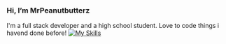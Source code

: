 ### Hi, I’m MrPeanutbutterz

I'm a full stack developer and a high school student. Love to code things i havend done before!
[![My Skills](https://skillicons.dev/icons?i=html,css,js,java&perline=3)](https://skillicons.dev)
